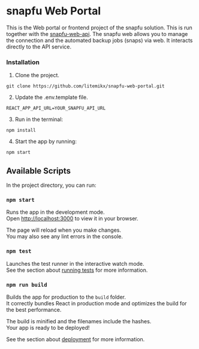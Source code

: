 # snapfu Web Portal
This is the Web portal or frontend project of the snapfu solution. This is run together with the [snapfu-web-api](https://github.com/litemikx/snapfu-web-api). The snapfu web allows you to manage the connection and the automated backup jobs (snaps) via web. It interacts directly to the API service. 

### Installation
1. Clone the project. 
```
git clone https://github.com/litemikx/snapfu-web-portal.git
```
2. Update the .env.template file.
```
REACT_APP_API_URL=YOUR_SNAPFU_API_URL
```
3. Run in the terminal:
```
npm install
```
4. Start the app by running:
```
npm start
```

## Available Scripts

In the project directory, you can run:

### `npm start`

Runs the app in the development mode.\
Open [http://localhost:3000](http://localhost:3000) to view it in your browser.

The page will reload when you make changes.\
You may also see any lint errors in the console.

### `npm test`

Launches the test runner in the interactive watch mode.\
See the section about [running tests](https://facebook.github.io/create-react-app/docs/running-tests) for more information.

### `npm run build`

Builds the app for production to the `build` folder.\
It correctly bundles React in production mode and optimizes the build for the best performance.

The build is minified and the filenames include the hashes.\
Your app is ready to be deployed!

See the section about [deployment](https://facebook.github.io/create-react-app/docs/deployment) for more information.
